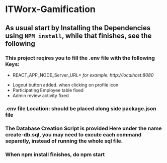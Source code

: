 # ITWorx-Gamification
## As usual start by Installing the Dependencies using `NPM install`, while that finishes, see the following
### This project reqires you to fill the **.env** file with the following Keys:

- REACT_APP_NODE_Server_URL= 
	_for example: http://localhost:8080_

* Logout button added. when clicking on profile icon
* Participating Employee table fixed
* Admin review activity fixed

### .env file Location: should be placed along side package.json file

### The Database Creation Script is provided Here under the name create-db.sql, you may need to excute each command separetly, instead of running the whole sql file.

### When npm install finishes, do npm start